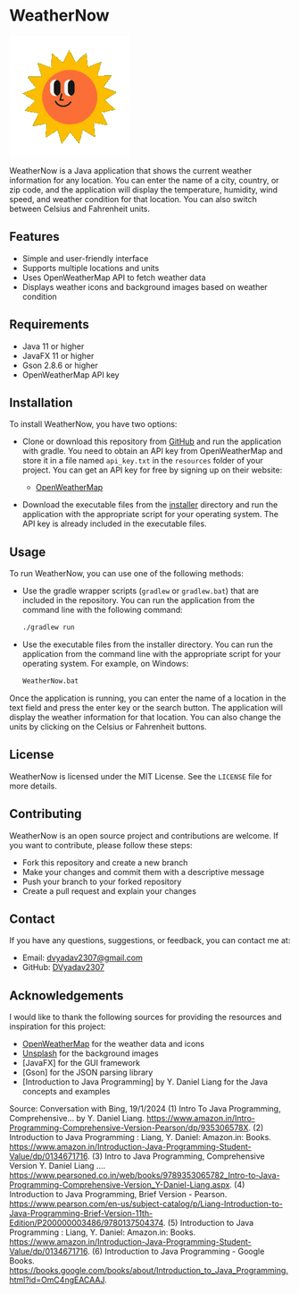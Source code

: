 # WeatherNow

![WeatherNow Logo](https://github.com/DVyadav2307/WeatherNowJava/blob/main/app/src/main/resources/io/github/dvyadav/weathernow/images/weatherIcons/AllWeather.gif)

WeatherNow is a Java application that shows the current weather information for any location. You can enter the name of a city, country, or zip code, and the application will display the temperature, humidity, wind speed, and weather condition for that location. You can also switch between Celsius and Fahrenheit units.

## Features

- Simple and user-friendly interface
- Supports multiple locations and units
- Uses OpenWeatherMap API to fetch weather data
- Displays weather icons and background images based on weather condition

## Requirements

- Java 11 or higher
- JavaFX 11 or higher
- Gson 2.8.6 or higher
- OpenWeatherMap API key

## Installation

To install WeatherNow, you have two options:

- Clone or download this repository from [GitHub](^1^) and run the application with gradle. You need to obtain an API key from OpenWeatherMap and store it in a file named `api_key.txt` in the `resources` folder of your project. You can get an API key for free by signing up on their website:

  - [OpenWeatherMap](^2^)

- Download the executable files from the [installer](^3^) directory and run the application with the appropriate script for your operating system. The API key is already included in the executable files.

## Usage

To run WeatherNow, you can use one of the following methods:

- Use the gradle wrapper scripts (`gradlew` or `gradlew.bat`) that are included in the repository. You can run the application from the command line with the following command:

  ```bash
  ./gradlew run
  ```

- Use the executable files from the installer directory. You can run the application from the command line with the appropriate script for your operating system. For example, on Windows:

  ```bash
  WeatherNow.bat
  ```

Once the application is running, you can enter the name of a location in the text field and press the enter key or the search button. The application will display the weather information for that location. You can also change the units by clicking on the Celsius or Fahrenheit buttons.

## License

WeatherNow is licensed under the MIT License. See the `LICENSE` file for more details.

## Contributing

WeatherNow is an open source project and contributions are welcome. If you want to contribute, please follow these steps:

- Fork this repository and create a new branch
- Make your changes and commit them with a descriptive message
- Push your branch to your forked repository
- Create a pull request and explain your changes

## Contact

If you have any questions, suggestions, or feedback, you can contact me at:

- Email: dvyadav2307@gmail.com
- GitHub: [DVyadav2307](^4^)

## Acknowledgements

I would like to thank the following sources for providing the resources and inspiration for this project:

- [OpenWeatherMap](^2^) for the weather data and icons
- [Unsplash](^5^) for the background images
- [JavaFX] for the GUI framework
- [Gson] for the JSON parsing library
- [Introduction to Java Programming] by Y. Daniel Liang for the Java concepts and examples

Source: Conversation with Bing, 19/1/2024
(1) Intro To Java Programming, Comprehensive... by Y. Daniel Liang. https://www.amazon.in/Intro-Programming-Comprehensive-Version-Pearson/dp/935306578X.
(2) Introduction to Java Programming : Liang, Y. Daniel: Amazon.in: Books. https://www.amazon.in/Introduction-Java-Programming-Student-Value/dp/0134671716.
(3) Intro to Java Programming, Comprehensive Version Y. Daniel Liang .... https://www.pearsoned.co.in/web/books/9789353065782_Intro-to-Java-Programming-Comprehensive-Version_Y-Daniel-Liang.aspx.
(4) Introduction to Java Programming, Brief Version - Pearson. https://www.pearson.com/en-us/subject-catalog/p/Liang-Introduction-to-Java-Programming-Brief-Version-11th-Edition/P200000003486/9780137504374.
(5) Introduction to Java Programming : Liang, Y. Daniel: Amazon.in: Books. https://www.amazon.in/Introduction-Java-Programming-Student-Value/dp/0134671716.
(6) Introduction to Java Programming - Google Books. https://books.google.com/books/about/Introduction_to_Java_Programming.html?id=OmC4ngEACAAJ.
